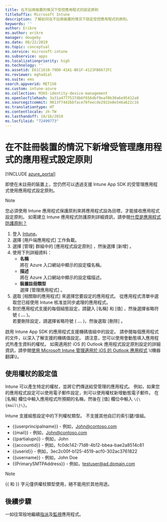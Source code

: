 ```yaml
---
title: 在不註冊裝置的情況下受控應用程式的設定原則
titleSuffix: Microsoft Intune
description: 了解如何在不註冊裝置的情況下設定受控應用程式的原則。
keywords: ''
author: Erikre
ms.author: erikre
manager: dougeby
ms.date: 08/22/2019
ms.topic: conceptual
ms.service: microsoft-intune
ms.subservice: apps
ms.localizationpriority: high
ms.technology: ''
ms.assetid: E61C1618-79D0-41A1-B61F-4123FB6672FC
ms.reviewer: mghadial
ms.suite: ems
search.appverid: MET150
ms.custom: intune-azure
ms.collection: M365-identity-device-management
ms.openlocfilehash: 3a31a4777537db6f656dbf9eaf0b30a6e95412a8
ms.sourcegitcommit: 9013f7442bbface78feecde2922e8e546a622c16
ms.translationtype: HT
ms.contentlocale: zh-TW
ms.lasthandoff: 10/16/2019
ms.locfileid: "72499773"
---
```

# <a name="add-app-configuration-policies-for-managed-apps-without-device-enrollment"></a>在不註冊裝置的情況下新增受管理應用程式的應用程式設定原則

[!INCLUDE [azure_portal](../includes/azure_portal.md)]

即使在未註冊的裝置上，您仍然可以透過支援 Intune App SDK 的受管理應用程式使用應用程式設定原則。 

> [!NOTE]
> 您必須使用 Intune 應用程式保護原則來將應用程式設為目標，才能接收應用程式設定原則。 如需建立 Intune 應用程式防護原則詳細資訊，請參閱[什麼是應用程式防護原則？](app-protection-policy.md)

1. 登入 [Intune](https://go.microsoft.com/fwlink/?linkid=2090973)。
3. 選擇 [用戶端應用程式]  工作負載。
4. 選擇 [管理]  群組中的 [應用程式設定原則]  ，然後選擇 [新增]  。
5. 使用下列詳細資料：
    - **名稱**  
      將在 Azure 入口網站中顯示的設定檔名稱。
    - **描述**  
      將在 Azure 入口網站中顯示的設定檔描述。
    - **裝置註冊類型**  
      選擇 [管理應用程式]  。
6. 選取 [相關聯的應用程式]  來選擇您要設定的應用程式。 從應用程式清單中選取您已經使用 Intune 核准並同步處理的應用程式。
7. 對於應用程式支援的每個組態設定，請鍵入 [名稱]  和 [值]  ，然後選擇省略符號 ( **...** )。  
    若要刪除設定，請選擇省略符號 ( **...** )，然後選取 [刪除]  。  
    
啟用 Intune App SDK 的應用程式支援機碼值組中的設定。 請參閱每個應用程式的文件，以深入了解支援的機碼值設定。 請注意，您可以使用會動態填入應用程式所產生資料的權杖。 如需適用於 iOS 的 Outlook 應用程式設定原則設定的詳細資訊，請參閱[使用 Microsoft Intune 管理適用於 iOS 的 Outlook 應用程式](https://technet.microsoft.com/library/mt813789(v=exchg.150).aspx) \(機器翻譯\)。

## <a name="configuration-values-for-using-tokens"></a>使用權杖的設定值

Intune 可以產生特定的權杖，並將它們傳送給受管理的應用程式。 例如，如果您的應用程式設定可以使用電子郵件設定，則可以使用權杖新增動態電子郵件。 在 [名稱]  欄位中輸入應用程式所預期的名稱，然後在 [值]  欄位中輸入 `\{\{mail\}\}`。

Intune 支援組態設定中的下列權杖類型。 不支援其他自訂的索引鍵/值組。

- \{\{userprincipalname\}\} - 例如，John@contoso.com
- \{\{mail\}\} - 例如，John@contoso.com
- \{\{partialupn\}\} - 例如，John
- \{\{accountid\}\} - 例如，fc0dc142-71d8-4b12-bbea-bae2a8514c81
- \{\{userid\}\} - 例如，3ec2c00f-b125-4519-acf0-302ac3761822
- \{\{username\}\} - 例如，John Doe
- \{\{PrimarySMTPAddress\}\} - 例如，testuser@ad.domain.com


> [!Note]  
> \{\{ 和 \}\} 字元僅供權杖類型使用，絕不能用於其他用途。

## <a name="next-steps"></a>後續步驟

一如往常般地繼續[指派](apps-deploy.md)及[監視](apps-monitor.md)應用程式。
